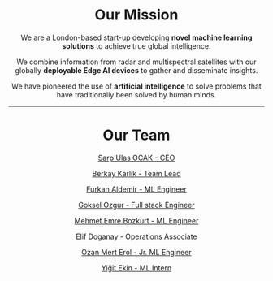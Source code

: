 <h1 class="about__title" align="center">
  Our <span class="about__title--primary">Mission</span>
</h1>

<p align="center">
We are a London-based start-up developing <b>novel machine learning solutions</b> to achieve true global intelligence.
</p>

<p align="center">
We combine information from radar and multispectral satellites with our globally <b>deployable Edge AI devices</b> to gather and disseminate insights.
</p>

<p align="center">
We have pioneered the use of <b>artificial intelligence</b> to solve problems that have traditionally been solved by human minds.
</p>

***

<h1 class="about__title" align="center">
  Our <span class="about__title--primary">Team</span>
</h1>

<div style="text-align: center;">

<a href=https://uk.linkedin.com/in/sarpulas target=_blank>Sarp Ulas OCAK - CEO </a>

<a href=https://www.linkedin.com/in/berkaykarlik target=_blank>Berkay Karlik - Team Lead </a>

<a href=https://www.linkedin.com/in/furkanaldemir target=_blank>Furkan Aldemir - ML Engineer </a>

<a href=https://www.linkedin.com/in/goozg-61b070a9/ target=_blank>Goksel Ozgur - Full stack Engineer </a>

<a href=https://tr.linkedin.com/in/mehmet-emre-bozkurt-657553131 target=_blank>Mehmet Emre Bozkurt - ML Engineer </a>

<a href=https://www.linkedin.com/in/elif-eylem-d-899aa61bb/ target=_blank>Elif Doganay - Operations Associate </a>

<a href=https://www.linkedin.com/in/ozanmerterol/ target=_blank>Ozan Mert Erol - Jr. ML Engineer </a>

<a href=https://www.linkedin.com/in/yigit-ekin target=_blank>Yiğit Ekin - ML Intern </a>

</div>
